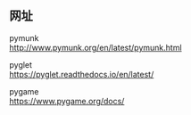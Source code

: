 ## 网址
pymunk <br>
http://www.pymunk.org/en/latest/pymunk.html <br>

pyglet <br>
https://pyglet.readthedocs.io/en/latest/ <br>

pygame <br>
https://www.pygame.org/docs/ <br>

































